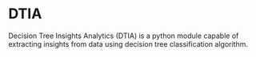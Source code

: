 # DTIA
Decision Tree Insights Analytics (DTIA) is a python module capable of extracting insights from data using decision tree classification algorithm.
